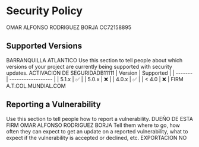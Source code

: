 # Security Policy
OMAR ALFONSO RODRIGUEZ BORJA CC72158895
## Supported Versions
BARRANQUILLA ATLANTICO
Use this section to tell people about which versions of your project are
currently being supported with security updates.
ACTIVACION DE SEGURIDADB11111
| Version | Supported          |
| ------- | ------------------ |
| 5.1.x   | :white_check_mark: |
| 5.0.x   | :x:                |
| 4.0.x   | :white_check_mark: |
| < 4.0   | :x:                |
FIRM A.T.COL.MUNDIAL.COM
## Reporting a Vulnerability

Use this section to tell people how to report a vulnerability.
DUEÑO DE ESTA FIRM OMAR ALFONSO RODRIGUEZ BORJA 
Tell them where to go, how often they can expect to get an update on a
reported vulnerability, what to expect if the vulnerability is accepted or
declined, etc.
EXPORTACION NO 
